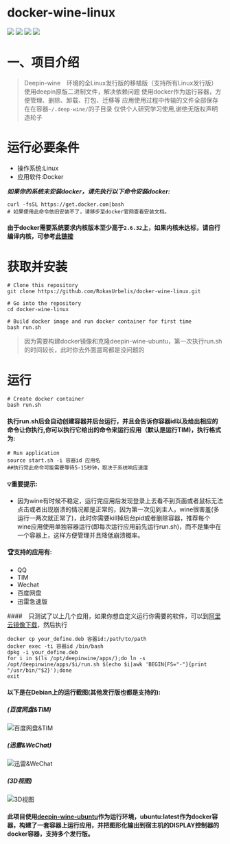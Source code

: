 # docker-wine-linux
[![](https://img.shields.io/badge/wine-2.08-red.svg)](https://winehq.org)
[![](https://img.shields.io/badge/docker-18.09-blue.svg)](https://www.docker.com)
[![](https://img.shields.io/badge/Ubuntu-18.04-orange.svg)](https://www.ubuntu.com)
![](https://img.shields.io/github/stars/RokasUrbelis/docker-wine-ubuntu.svg?label=Stars&style=social)
# 一、项目介绍
>Deepin-wine　环境的全Linux发行版的移植版（支持所有Linux发行版）
>使用deepin原版二进制文件，解决依赖问题
>使用docker作为运行容器，方便管理、删除、卸载、打包、迁移等
>应用使用过程中传输的文件全部保存在在容器`~/.deep-wine/`的子目录
>仅供个人研究学习使用,谢绝无版权声明造轮子

# 运行必要条件
- 操作系统:Linux
- 应用软件:Docker

***如果你的系统未安装docker，请先执行以下命令安装docker:***
```shell
curl -fsSL https://get.docker.com|bash
# 如果使用此命令依旧安装不了，请移步至docker官网查看安装文档。
```
#### 由于docker需要系统要求内核版本至少高于`2.6.32`上，如果内核未达标，请自行编译内核，可参考[此链接](https://blog.linux-code.com/articles/thread-1006.html)

# 获取并安装
```shell
# Clone this repository
git clone https://github.com/RokasUrbelis/docker-wine-linux.git

# Go into the repository
cd docker-wine-linux

# Build docker image and run docker container for first time
bash run.sh
``` 
>因为需要构建docker镜像和克隆deepin-wine-ubuntu，第一次执行run.sh的时间较长，此时你去外面遛弯都是没问题的


# 运行

```shell
# Create docker container
bash run.sh
```
#### 执行run.sh后会自动创建容器并后台运行，并且会告诉你容器id以及给出相应的命令让你执行,你可以执行它给出的命令来运行应用（默认是运行TIM)，执行格式为:
```shell
# Run application
source start.sh -i 容器id 应用名
##执行完此命令可能需要等待5-15秒钟，取决于系统响应速度
```
#### :bulb:重要提示:
- 因为wine有时候不稳定，运行完应用后发现登录上去看不到页面或者鼠标无法点击或者出现崩溃的情况都是正常的，因为第一次见到主人，wine很害羞(多运行一两次就正常了)，此时你需要kill掉后台pid或者删除容器，推荐每个wine应用使用单独容器运行(即每次运行应用前先运行run.sh)，而不是集中在一个容器上，这样方便管理并且降低崩溃概率。


#### :trophy:支持的应用有:
- QQ
- TIM
- Wechat
- 百度网盘
- 迅雷急速版

####　只测试了以上几个应用，如果你想自定义运行你需要的软件，可以到[阿里云镜像下载](http://mirrors.aliyun.com/deepin/pool/non-free/d/)，然后执行
```shell
docker cp your_define.deb 容器id:/path/to/path
docker exec -ti 容器id /bin/bash
dpkg -i your_define.deb
for i in $(ls /opt/deepinwine/apps/);do ln -s /opt/deepinwine/apps/$i/run.sh $(echo $i|awk 'BEGIN{FS="-"}{print "/usr/bin/"$2}');done
exit
```

#### 以下是在Debian上的运行截图(其他发行版也都是支持的):
##### (百度网盘&TIM)
![百度网盘&TIM](https://raw.githubusercontent.com/RokasUrbelis/docker-wine-ubuntu/master/screen/screen01.png)
##### (迅雷&WeChat)
![迅雷&WeChat](https://raw.githubusercontent.com/RokasUrbelis/docker-wine-ubuntu/master/screen/screen02.png)
##### (3D视图)
![3D视图](https://raw.githubusercontent.com/RokasUrbelis/docker-wine-ubuntu/master/screen/screen03.png)
#### 此项目使用[deepin-wine-ubuntu](https://github.com/wszqkzqk/deepin-wine-ubuntu)作为运行环境，ubuntu:latest作为docker容器，构建了一套容器上运行应用，并把图形化输出到宿主机的DISPLAY控制器的docker容器，支持多个发行版。

